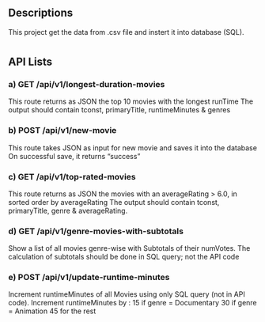 ## Descriptions
This project get the data from .csv file and instert it into database (SQL).
#

## API Lists

### a) GET /api/v1/longest-duration-movies

This route returns as JSON the top 10 movies with the longest runTime
The output should contain tconst, primaryTitle, runtimeMinutes & genres

### b) POST /api/v1/new-movie
This route takes JSON as input for new movie and saves it into the database
On successful save, it returns “success”

### c) GET /api/v1/top-rated-movies
This route returns as JSON the movies with an averageRating > 6.0, in sorted
order by averageRating
The output should contain tconst, primaryTitle, genre & averageRating.

### d) GET /api/v1/genre-movies-with-subtotals
Show a list of all movies genre-wise with Subtotals of their numVotes.
The calculation of subtotals should be done in SQL query; not the API code

### e) POST /api/v1/update-runtime-minutes
Increment runtimeMinutes of all Movies using only SQL query (not in API code).
Increment runtimeMinutes by :
15 if genre = Documentary
30 if genre = Animation
45 for the rest
